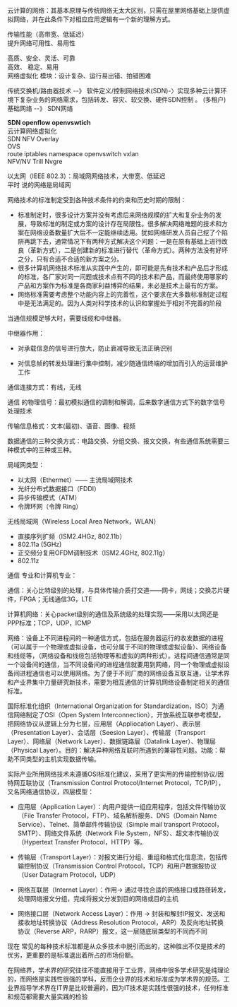 

云计算的网络：其基本原理与传统网络无太大区别，只需在屋里网络基础上提供虚拟网络，并在此条件下对相应应用逻辑有一个新的理解方式。

传输性能（高带宽、低延迟）  
提升网络可用性、易用性

高质、安全、灵活、可靠  
高效、 稳定、易用  
网络虚拟化 模块：设计复杂、运行易出错、拍错困难

传统交换机/路由器技术  --》 软件定义/控制网络技术(SDN)-〉实现多种云计算环境下复杂业务的网络需求，包括转发、容灾、软交换、硬件SDN控制 。 (多租户)  
基础网络 --》 SDN网络

**SDN openflow openvswtich**  
云计算网络虚拟化  
SDN NFV Overlay  
OVS  
route iptables namespace openvswitch vxlan  
NFV/NV Trill Nvgre

以太网（IEEE 802.3）：局域网网络技术，大带宽、低延迟  
平时 说的网络是局域网

网络技术的标准制定受到各种技术条件的约束和历史时期的限制：

* 标准制定时，很多设计方案并没有考虑后来网络规模的扩大和复杂业务的发展，导致标准的制定或方案的设计存在局限性。很多解决网络难题的技术和方案在网络设备数量扩大后不一定能继续适用。犹如网络研发人员自己挖了个陷阱再跳下去，通常情况下有两种方式解决这个问题：一是在原有基础上进行改良（革新方式），二是创建新的标准进行替代（革命方式）。两种方法没有好坏之分，只有合适不合适的新方案之分。
* 很多计算机网络技术标准从实践中产生的，即可能是先有技术和产品后才形成的标准，各厂家对同一问题或技术点有不同的技术和产品，而最终使用哪家的产品和方案作为标准是各商家利益博弈的结果，未必是技术上最有的方案。
* 网络标准需要考虑整个功能内容上的完善性，这个要求在大多数标准制定过程中是无法满足的。因为人类对科学技术的认识和掌握处于相对不完善的阶段

当通信规模足够大时，需要线缆和中继器。

中继器作用：

* 对承载信息的信号进行放大，防止衰减导致无法正确识别

* 对信息帧的转发处理进行集中控制，减少随通信终端的增加而引入的运营维护工作

通信连接方式：有线，无线

通信 的物理信号：最初模拟通信的调制和解调，后来数字通信方式下的数字信号处理技术

传输信息格式：文本\(最初\)、语音、图像、视频

数据通信的三种交换方式：电路交换、分组交换、报文交换，有些通信系统需要三种模式中的三种或三种。

局域网类型：

* 以太网（Ethermet）——  主流局域网技术
* 光纤分布式数据接口（FDDI）
* 异步传输模式（ATM）
* 令牌环网（令牌 Ring）

无线局域网（Wireless Local Area Network，WLAN）

* 直接序列扩频（ISM2.4HGz, 802.11b）
* 802.11a \(5GHz\)
* 正交频分复用OFDM调制技术（ISM2.4GHz, 802.11g）
* 802.11z



通信 专业和计算机专业：

通信：关心比特级别的处理，与具体传输介质打交道——网卡，网线；交换芯片硬件，FPGA；无线通信3G，LTE

计算机网络：关心packet级别的通信及系统级的处理实现——采用以太网还是PPP标准；TCP，UDP，ICMP 

网络：设备上不同进程间的一种通信方式，包括在服务器运行的收发数据的进程（可以属于一个物理或虚拟设备，也可分属于不同的物理或虚拟设备）、网络设备和线缆等，（网络设备和线缆包括物理等和虚拟的两种形式）。进程间通信通常是同一个设备间的通信，当不同设备间的进程通信就要用到网络，同一个物理或虚拟设备间进程通信也可以使用网络。为了便于不同厂商的网络设备互联互通，让学术界和产业界集中力量研究新技术，需要为相互通信的计算机网络设备制定相关的通信标准。



国际标准化组织（International Organization for Standardization，ISO）为通信网络制定了OSI（Open System Interconnection），开放系统互联参考模型，把网络协议从逻辑上分为七层，应用层（Appliocation Layer）、表示层（Presentation Layer）、会话层（Seesion Layer）、传输层（Transport Layer）、网络层（Network Layer）、数据链路层（Datalink Layer）、物理层（Physical Layer）。目的：解决异种网络互联时所遇到的兼容性问题。功能：帮助不同类型的主机实现数据传输。

实际产业所用网络技术未遵循OSI标准化建议，采用了更实用的传输控制协议/因特网互联协议（Transmission Control Protocol/Internet Protocol，TCP/IP），又名网络通信协议，四层模型：

* 应用层（Application Layer）：向用户提供一组应用程序，包括文件传输协议（File Transfer Protocol，FTP）、域名解析服务、DNS（Domain Name Service）、Telnet、简单邮件传输协议（Simple mail transport Protocol，SMTP）、网络文件系统（Network File System，NFS）、超文本传输协议（Hypertext Transfer Protocol，HTTP）等。

* 传输层（Transport Layer）：对报文进行分组、重组和格式化信息流，包括传输控制协议（Transmission Control Protocol，TCP）和用户数据报协议（User Datagram Protocol，UDP）
* 网络互联层（Internet Layer）：作用-&gt; 通过寻找合适的网络接口或路径转发，处理网络报文分组，完成将报文分发到目的网络或目的主机
* 网络接口层（Network Access Layer）：作用 -&gt; 封装和解封IP报文、发送和接收地址转换协议（Address Resolution Protocol，ARP）及反向地址转换协议（Reverse ARP，RARP）报文，这一层随底层类型的不同而不同

现在 常见的每种技术标准都是从众多技术中脱引而出的，这种胜出不仅是技术的优劣，更重要的是标准退出着所占的市场份额。

在网络界，学术界的研究往往不能直接用于工业界，网络中很多学术研究是纯理论的，而网络是实践性很强的学科，反而企业界的技术和标准成为学术界的规范。工业界指导学术界在IT界是比较普遍的，因为IT技术是实践性很强的技术，任何标准和规范都需要大量实践的检验















